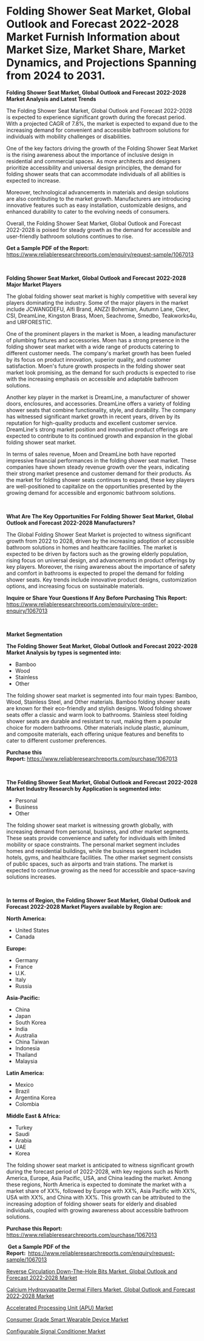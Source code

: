 <p><h1>Folding Shower Seat Market, Global Outlook and Forecast 2022-2028 Market Furnish Information about Market Size, Market Share, Market Dynamics, and Projections Spanning from 2024 to 2031.</h1></p><p><strong>Folding Shower Seat Market, Global Outlook and Forecast 2022-2028 Market Analysis and Latest Trends</strong></p>
<p><p>The Folding Shower Seat Market, Global Outlook and Forecast 2022-2028 is expected to experience significant growth during the forecast period. With a projected CAGR of 7.8%, the market is expected to expand due to the increasing demand for convenient and accessible bathroom solutions for individuals with mobility challenges or disabilities.</p><p>One of the key factors driving the growth of the Folding Shower Seat Market is the rising awareness about the importance of inclusive design in residential and commercial spaces. As more architects and designers prioritize accessibility and universal design principles, the demand for folding shower seats that can accommodate individuals of all abilities is expected to increase.</p><p>Moreover, technological advancements in materials and design solutions are also contributing to the market growth. Manufacturers are introducing innovative features such as easy installation, customizable designs, and enhanced durability to cater to the evolving needs of consumers.</p><p>Overall, the Folding Shower Seat Market, Global Outlook and Forecast 2022-2028 is poised for steady growth as the demand for accessible and user-friendly bathroom solutions continues to rise.</p></p>
<p><strong>Get a Sample PDF of the Report:&nbsp;</strong> <a href="https://www.reliableresearchreports.com/enquiry/request-sample/1067013">https://www.reliableresearchreports.com/enquiry/request-sample/1067013</a></p>
<p>&nbsp;</p>
<p><strong>Folding Shower Seat Market, Global Outlook and Forecast 2022-2028 Major Market Players</strong></p>
<p><p>The global folding shower seat market is highly competitive with several key players dominating the industry. Some of the major players in the market include JCWANGDEFU, Alfi Brand, ANZZI Bohemian, Autumn Lane, Clevr, CSI, DreamLine, Kingston Brass, Moen, Seachrome, Smedbo, Teakworks4u, and URFORESTIC.</p><p>One of the prominent players in the market is Moen, a leading manufacturer of plumbing fixtures and accessories. Moen has a strong presence in the folding shower seat market with a wide range of products catering to different customer needs. The company's market growth has been fueled by its focus on product innovation, superior quality, and customer satisfaction. Moen's future growth prospects in the folding shower seat market look promising, as the demand for such products is expected to rise with the increasing emphasis on accessible and adaptable bathroom solutions.</p><p>Another key player in the market is DreamLine, a manufacturer of shower doors, enclosures, and accessories. DreamLine offers a variety of folding shower seats that combine functionality, style, and durability. The company has witnessed significant market growth in recent years, driven by its reputation for high-quality products and excellent customer service. DreamLine's strong market position and innovative product offerings are expected to contribute to its continued growth and expansion in the global folding shower seat market.</p><p>In terms of sales revenue, Moen and DreamLine both have reported impressive financial performances in the folding shower seat market. These companies have shown steady revenue growth over the years, indicating their strong market presence and customer demand for their products. As the market for folding shower seats continues to expand, these key players are well-positioned to capitalize on the opportunities presented by the growing demand for accessible and ergonomic bathroom solutions.</p></p>
<p>&nbsp;</p>
<p><strong>What Are The Key Opportunities For Folding Shower Seat Market, Global Outlook and Forecast 2022-2028 Manufacturers?</strong></p>
<p><p>The Global Folding Shower Seat Market is projected to witness significant growth from 2022 to 2028, driven by the increasing adoption of accessible bathroom solutions in homes and healthcare facilities. The market is expected to be driven by factors such as the growing elderly population, rising focus on universal design, and advancements in product offerings by key players. Moreover, the rising awareness about the importance of safety and comfort in bathrooms is expected to propel the demand for folding shower seats. Key trends include innovative product designs, customization options, and increasing focus on sustainable materials.</p></p>
<p><strong>Inquire or Share Your Questions If Any Before Purchasing This Report:</strong> <a href="https://www.reliableresearchreports.com/enquiry/pre-order-enquiry/1067013">https://www.reliableresearchreports.com/enquiry/pre-order-enquiry/1067013</a></p>
<p>&nbsp;</p>
<p><strong>Market Segmentation</strong></p>
<p><strong>The Folding Shower Seat Market, Global Outlook and Forecast 2022-2028 Market Analysis by types is segmented into:</strong></p>
<p><ul><li>Bamboo</li><li>Wood</li><li>Stainless</li><li>Other</li></ul></p>
<p><p>The folding shower seat market is segmented into four main types: Bamboo, Wood, Stainless Steel, and Other materials. Bamboo folding shower seats are known for their eco-friendly and stylish designs. Wood folding shower seats offer a classic and warm look to bathrooms. Stainless steel folding shower seats are durable and resistant to rust, making them a popular choice for modern bathrooms. Other materials include plastic, aluminum, and composite materials, each offering unique features and benefits to cater to different customer preferences.</p></p>
<p><strong>Purchase this Report:&nbsp;</strong><a href="https://www.reliableresearchreports.com/purchase/1067013">https://www.reliableresearchreports.com/purchase/1067013</a></p>
<p>&nbsp;</p>
<p><strong>The Folding Shower Seat Market, Global Outlook and Forecast 2022-2028 Market Industry Research by Application is segmented into:</strong></p>
<p><ul><li>Personal</li><li>Business</li><li>Other</li></ul></p>
<p><p>The folding shower seat market is witnessing growth globally, with increasing demand from personal, business, and other market segments. These seats provide convenience and safety for individuals with limited mobility or space constraints. The personal market segment includes homes and residential buildings, while the business segment includes hotels, gyms, and healthcare facilities. The other market segment consists of public spaces, such as airports and train stations. The market is expected to continue growing as the need for accessible and space-saving solutions increases.</p></p>
<p>&nbsp;</p>
<p><strong>In terms of Region, the Folding Shower Seat Market, Global Outlook and Forecast 2022-2028 Market Players available by Region are:</strong></p>
<p>
    <p> <strong> North America: </strong>
        <ul>
            <li>United States</li>
            <li>Canada</li>
        </ul>
        </p> 
    <p> <strong> Europe: </strong>
        <ul>
            <li>Germany</li>
            <li>France</li>
            <li>U.K.</li>
            <li>Italy</li>
            <li>Russia</li>
        </ul>
        </p> 
    <p> <strong> Asia-Pacific: </strong>
        <ul>
            <li>China</li>
            <li>Japan</li>
            <li>South Korea</li>
            <li>India</li>
            <li>Australia</li>
            <li>China Taiwan</li>
            <li>Indonesia</li>
            <li>Thailand</li>
            <li>Malaysia</li>
        </ul>
        </p> 
    <p> <strong> Latin America: </strong>
        <ul>
            <li>Mexico</li>
            <li>Brazil</li>
            <li>Argentina Korea</li>
            <li>Colombia</li>
        </ul>
        </p> 
    <p> <strong> Middle East & Africa: </strong>
        <ul>
            <li>Turkey</li>
            <li>Saudi</li>
            <li>Arabia</li>
            <li>UAE</li>
            <li>Korea</li>
        </ul>
    </p>
    </p>
<p><p>The folding shower seat market is anticipated to witness significant growth during the forecast period of 2022-2028, with key regions such as North America, Europe, Asia Pacific, USA, and China leading the market. Among these regions, North America is expected to dominate the market with a market share of XX%, followed by Europe with XX%, Asia Pacific with XX%, USA with XX%, and China with XX%. This growth can be attributed to the increasing adoption of folding shower seats for elderly and disabled individuals, coupled with growing awareness about accessible bathroom solutions.</p></p>
<p><strong>Purchase this Report: </strong><a href="https://www.reliableresearchreports.com/purchase/1067013">https://www.reliableresearchreports.com/purchase/1067013</a></p>
<p>&nbsp;<strong>Get a Sample PDF of the Report:&nbsp;&nbsp;</strong><a href="https://www.reliableresearchreports.com/enquiry/request-sample/1067013">https://www.reliableresearchreports.com/enquiry/request-sample/1067013</a></p>
<p><strong></strong></p>
<p><p><a href="https://github.com/myacatherineblakecaczo9vcsw/Market-Research-Report-List-1/blob/main/reverse-circulation-down-the-hole-bits-market-global-outlook-and-forecast-2022-2028-market.md">Reverse Circulation Down-The-Hole Bits Market, Global Outlook and Forecast 2022-2028 Market</a></p><p><a href="https://github.com/jerrycopelandthomaswsqd8q/Market-Research-Report-List-1/blob/main/calcium-hydroxyapatite-dermal-fillers-market-global-outlook-and-forecast-2022-2028-market.md">Calcium Hydroxyapatite Dermal Fillers Market, Global Outlook and Forecast 2022-2028 Market</a></p><p><a href="https://medium.com/p/af8b1c072f02/edit">Accelerated Processing Unit (APU) Market</a></p><p><a href="https://medium.com/@staceyhilll87/consumer-grade-smart-wearable-device-market-share-evolution-and-market-growth-trends-2024-2031-f7065d0f6a64">Consumer Grade Smart Wearable Device Market</a></p><p><a href="https://medium.com/p/f474d8c4a96f/edit">Configurable Signal Conditioner Market</a></p></p>